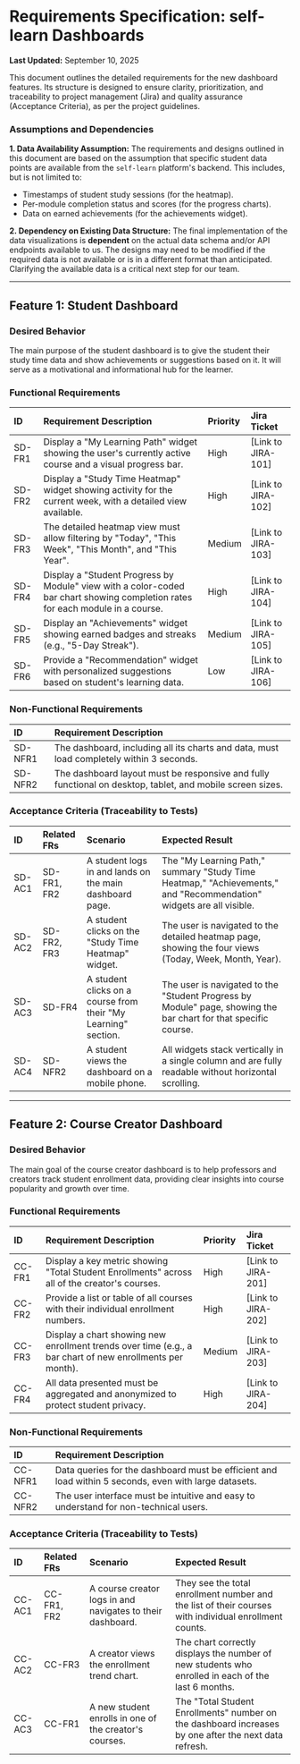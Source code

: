 # Requirements Specification: self-learn Dashboards

**Last Updated:** September 10, 2025

This document outlines the detailed requirements for the new dashboard features. Its structure is designed to ensure clarity, prioritization, and traceability to project management (Jira) and quality assurance (Acceptance Criteria), as per the project guidelines.

### Assumptions and Dependencies

**1. Data Availability Assumption:**
The requirements and designs outlined in this document are based on the assumption that specific student data points are available from the `self-learn` platform's backend. This includes, but is not limited to:
* Timestamps of student study sessions (for the heatmap).
* Per-module completion status and scores (for the progress charts).
* Data on earned achievements (for the achievements widget).

**2. Dependency on Existing Data Structure:**
The final implementation of the data visualizations is **dependent** on the actual data schema and/or API endpoints available to us. The designs may need to be modified if the required data is not available or is in a different format than anticipated. Clarifying the available data is a critical next step for our team.

---

## Feature 1: Student Dashboard

### Desired Behavior
The main purpose of the student dashboard is to give the student their study time data and show achievements or suggestions based on it. It will serve as a motivational and informational hub for the learner.

### Functional Requirements

| ID      | Requirement Description                                                                 | Priority | Jira Ticket      |
| :------ | :-------------------------------------------------------------------------------------- | :------- | :--------------- |
| SD-FR1  | Display a "My Learning Path" widget showing the user's currently active course and a visual progress bar. | High     | [Link to JIRA-101] |
| SD-FR2  | Display a "Study Time Heatmap" widget showing activity for the current week, with a detailed view available. | High     | [Link to JIRA-102] |
| SD-FR3  | The detailed heatmap view must allow filtering by "Today", "This Week", "This Month", and "This Year". | Medium   | [Link to JIRA-103] |
| SD-FR4  | Display a "Student Progress by Module" view with a color-coded bar chart showing completion rates for each module in a course. | High     | [Link to JIRA-104] |
| SD-FR5  | Display an "Achievements" widget showing earned badges and streaks (e.g., "5-Day Streak"). | Medium   | [Link to JIRA-105] |
| SD-FR6  | Provide a "Recommendation" widget with personalized suggestions based on student's learning data. | Low      | [Link to JIRA-106] |

### Non-Functional Requirements

| ID      | Requirement Description                                                                 |
| :------ | :-------------------------------------------------------------------------------------- |
| SD-NFR1 | The dashboard, including all its charts and data, must load completely within 3 seconds.  |
| SD-NFR2 | The dashboard layout must be responsive and fully functional on desktop, tablet, and mobile screen sizes. |

### Acceptance Criteria (Traceability to Tests)

| ID      | Related FRs   | Scenario                                                        | Expected Result                                                                    |
| :------ | :------------ | :-------------------------------------------------------------- | :--------------------------------------------------------------------------------- |
| SD-AC1  | SD-FR1, FR2   | A student logs in and lands on the main dashboard page.           | The "My Learning Path," summary "Study Time Heatmap," "Achievements," and "Recommendation" widgets are all visible. |
| SD-AC2  | SD-FR2, FR3   | A student clicks on the "Study Time Heatmap" widget.              | The user is navigated to the detailed heatmap page, showing the four views (Today, Week, Month, Year). |
| SD-AC3  | SD-FR4        | A student clicks on a course from their "My Learning" section.    | The user is navigated to the "Student Progress by Module" page, showing the bar chart for that specific course. |
| SD-AC4  | SD-NFR2       | A student views the dashboard on a mobile phone.                  | All widgets stack vertically in a single column and are fully readable without horizontal scrolling. |

---

## Feature 2: Course Creator Dashboard

### Desired Behavior
The main goal of the course creator dashboard is to help professors and creators track student enrollment data, providing clear insights into course popularity and growth over time.

### Functional Requirements

| ID      | Requirement Description                                                                 | Priority | Jira Ticket      |
| :------ | :-------------------------------------------------------------------------------------- | :------- | :--------------- |
| CC-FR1  | Display a key metric showing "Total Student Enrollments" across all of the creator's courses. | High     | [Link to JIRA-201] |
| CC-FR2  | Provide a list or table of all courses with their individual enrollment numbers.        | High     | [Link to JIRA-202] |
| CC-FR3  | Display a chart showing new enrollment trends over time (e.g., a bar chart of new enrollments per month). | Medium   | [Link to JIRA-203] |
| CC-FR4  | All data presented must be aggregated and anonymized to protect student privacy.        | High     | [Link to JIRA-204] |


### Non-Functional Requirements

| ID      | Requirement Description                                                                 |
| :------ | :-------------------------------------------------------------------------------------- |
| CC-NFR1 | Data queries for the dashboard must be efficient and load within 5 seconds, even with large datasets. |
| CC-NFR2 | The user interface must be intuitive and easy to understand for non-technical users.     |

### Acceptance Criteria (Traceability to Tests)

| ID      | Related FRs   | Scenario                                                        | Expected Result                                                                    |
| :------ | :------------ | :-------------------------------------------------------------- | :--------------------------------------------------------------------------------- |
| CC-AC1  | CC-FR1, FR2   | A course creator logs in and navigates to their dashboard.        | They see the total enrollment number and the list of their courses with individual enrollment counts. |
| CC-AC2  | CC-FR3        | A creator views the enrollment trend chart.                       | The chart correctly displays the number of new students who enrolled in each of the last 6 months. |
| CC-AC3  | CC-FR1        | A new student enrolls in one of the creator's courses.            | The "Total Student Enrollments" number on the dashboard increases by one after the next data refresh. |
